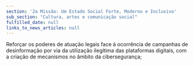 ```yaml
---
section: '2a Missão: Um Estado Social Forte, Moderno e Inclusivo'
sub_section: "Cultura, artes e comunicação social"
fulfilled_date: null
links_to_news_articles: null
---
```


Reforçar os poderes de atuação legais face à ocorrência de campanhas de desinformação por via da utilização ilegítima das plataformas digitais, com a criação de mecanismos no âmbito da cibersegurança;